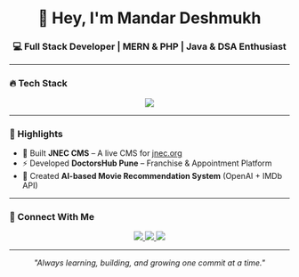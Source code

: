 <h1 align="center">👋 Hey, I'm Mandar Deshmukh</h1>
<h3 align="center">💻 Full Stack Developer | MERN & PHP | Java & DSA Enthusiast</h3>

---

### 🔥 Tech Stack
<p align="center">
  <img src="https://skillicons.dev/icons?i=react,nodejs,express,mongodb,mysql,php,java,html,css,js,git,vercel" />
</p>

---

### 🌟 Highlights
- 🚀 Built **JNEC CMS** – A live CMS for [jnec.org](https://jnec.org/)  
- ⚡ Developed **DoctorsHub Pune** – Franchise & Appointment Platform  
- 🤖 Created **AI-based Movie Recommendation System** (OpenAI + IMDb API)  

---

### 🔗 Connect With Me
<p align="center">
  <a href="https://linkedin.com/in/mandardeshmukh8">
    <img src="https://img.shields.io/badge/LinkedIn-0A66C2?style=for-the-badge&logo=linkedin&logoColor=white" />
  </a>
  <a href="mailto:mandardeshmukh863@gmail.com">
    <img src="https://img.shields.io/badge/Gmail-D14836?style=for-the-badge&logo=gmail&logoColor=white" />
  </a>
  <a href="https://mandardeshmukh.vercel.app">
    <img src="https://img.shields.io/badge/Portfolio-000?style=for-the-badge&logo=vercel&logoColor=white" />
  </a>
</p>

---

<p align="center"><em>"Always learning, building, and growing one commit at a time."</em></p>
